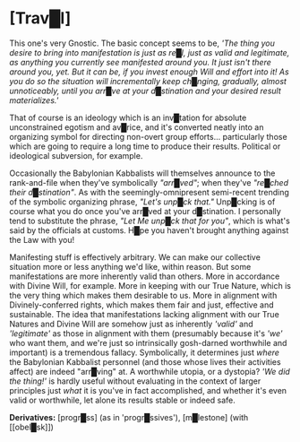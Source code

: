 # **[Trav█l]**


This one's very Gnostic.  The basic concept seems to be, *'The thing you desire to bring into manifestation is just as re█l, just as valid and legitimate, as anything you currently see manifested around you.  It just isn't there around you, yet.  But it can be, if you invest enough Will and effort into it!  As you do so the situation will incrementally keep ch█nging, gradually, almost unnoticeably, until you arr█ve at your d█stination and your desired result materializes.'*

That of course is an ideology which is an inv█tation for absolute unconstrained egotism and av█rice, and it's converted neatly into an organizing symbol for directing non-overt group efforts... particularly those which are going to require a long time to produce their results.  Political or ideological subversion, for example.

Occasionally the Babylonian Kabbalists will themselves announce to the rank-and-file when they've symbolically *"arr█ved"*; when they've *"re█ched their d█stination"*.  As with the seemingly-omnipresent semi-recent trending of the symbolic organizing phrase, *"Let's unp█ck that."*  Unp█cking is of course what you do once you've arr█ved at your d█stination.  I personally tend to substitute the phrase, *"Let Me unp█ck that for you"*, which is what's said by the officials at customs.  H█pe you haven't brought anything against the Law with you!

Manifesting stuff is effectively arbitrary.  We can make our collective situation more or less anything we'd like, within reason.  But some manifestations are more inherently valid than others.  More in accordance with Divine Will, for example.  More in keeping with our True Nature, which is the very thing which makes them desirable to us.  More in alignment with Divinely-conferred rights, which makes them fair and just, effective and sustainable.  The idea that manifestations lacking alignment with our True Natures and Divine Will are somehow just as inherently *'valid'* and *'legitimate'* as those in alignment with them (presumably because it's *'we'* who want them, and we're just so intrinsically gosh-darned worthwhile and important) is a tremendous fallacy.  Symbolically, it determines just *where* the Babylonian Kabbalist personnel (and those whose lives their activities affect) are indeed "arr█ving" at.  A worthwhile utopia, or a dystopia?  *'We did the thing!'* is hardly useful without evaluating in the context of larger principles just *what* it is you've in fact accomplished, and whether it's even valid or worthwhile, let alone its results stable or indeed safe.


**Derivatives:** [progr█ss] (as in 'progr█ssives'), [m█lestone] (with [[obel█sk]])

